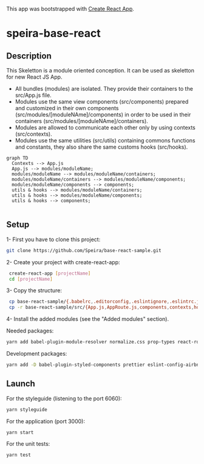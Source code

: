 This app was bootstrapped with [Create React App](https://github.com/facebook/create-react-app).

# speira-base-react

## Description

This Skeletton is a module oriented conception. It can be used as skeletton for new React JS App.
- All bundles (modules) are isolated. They provide their containers to the src/App.js file.
- Modules use the same view components (src/components) prepared and customized in their own components (src/modules/[moduleNAme]/components) in order to be used in their containers (src/modules/[moduleNAme]/containers).
- Modules are allowed to communicate each other only by using contexts (src/contexts).
- Modules use the same utilities (src/utils) containing commons functions and constants, they also share the same customs hooks (src/hooks).


```mermaid
graph TD
  Contexts --> App.js
  App.js --> modules/moduleName;
  modules/moduleName --> modules/moduleName/containers;
  modules/moduleName/containers --> modules/moduleName/components;
  modules/moduleName/components --> components;
  utils & hooks --> modules/moduleName/containers;
  utils & hooks --> modules/moduleName/components;
  utils & hooks --> components;
  
```

## Setup

1- First you have to clone this project:

```bash
git clone https://github.com/Speira/base-react-sample.git
```

2- Create your project with create-react-app:

```bash
 create-react-app [projectName]
 cd [projectName]
```
3- Copy the structure:

```bash
 cp base-react-sample/{.babelrc,.editorconfig,.eslintignore,.eslintrc.js,.gitignore,.prettierrc,jsonconfig.json,styleguide.config.js} .
 cp -r base-react-sample/src/{App.js,AppRoute.js,components,contexts,hooks,index.css,modules,utils} ./src
```

4- Install the added modules (see the "Added modules" section).

Needed packages:
```bash
yarn add babel-plugin-module-resolver normalize.css prop-types react-router-dom styled-components react-is @styled-icons/bootstrap query-string
```

Development packages:

```bash
yarn add -D babel-plugin-styled-components prettier eslint-config-airbnb eslint-config-prettier eslint-import-resolver-babel-module eslint-plugin-import eslint-plugin-prettier react-styleguidist enzyme enzyme-adapter-react-16
```

## Launch

For the styleguide (listening to the port 6060):

```bash
yarn styleguide
```

For the application (port 3000):

```
yarn start
```

For the unit tests:

```
yarn test
```
